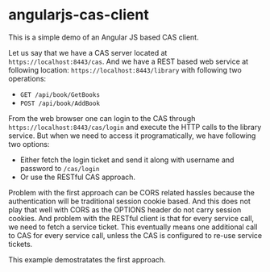 # angularjs-cas-client
This is a simple demo of an Angular JS based CAS client.

Let us say that we have a CAS server located at `https://localhost:8443/cas`.
And we have a REST based web service at following location: `https://localhost:8443/library` with following two operations:
- `GET /api/book/GetBooks`
- `POST /api/book/AddBook`

From the web browser one can login to the CAS through `https://localhost:8443/cas/login` and execute the HTTP calls to the library service.
But when we need to access it programatically, we have following two options:
- Either fetch the login ticket and send it along with username and password to `/cas/login` 
- Or use the RESTful CAS approach.

Problem with the first approach can be CORS related hassles because the authentication will be traditional session cookie based. And this does not play that well with CORS as the OPTIONS header do not carry session cookies.
And problem with the RESTful client is that for every service call, we need to fetch a service ticket. This eventually means one additional call to CAS for every service call, unless the CAS is configured to re-use service tickets.

This example demostratates the first approach.
